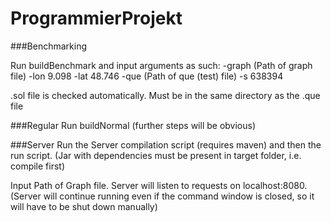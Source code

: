 # ProgrammierProjekt


###Benchmarking

Run buildBenchmark and input arguments as such: 
-graph (Path of graph file)  -lon 9.098  -lat 48.746  -que (Path of que (test) file)  -s 638394 

.sol file is checked automatically. Must be in the same directory as the .que file

###Regular
Run buildNormal (further steps will be obvious)


###Server
Run the Server compilation script (requires maven) and then the run script. (Jar with dependencies must be present in target folder, i.e. compile first)

Input Path of Graph file.
Server will listen to requests on localhost:8080.
(Server will continue running even if the command window is closed, so it will have to be shut down manually)
